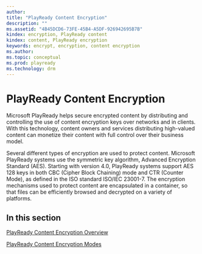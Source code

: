 ```yaml
---
author: 
title: "PlayReady Content Encryption"
description: ""
ms.assetid: "4B45DCD6-73FE-45B4-A5DF-926942695B7B"
kindex: encryption, PlayReady content
kindex: content, PlayReady encryption
keywords: encrypt, encryption, content encryption
ms.author: 
ms.topic: conceptual
ms.prod: playready
ms.technology: drm
---
```



# PlayReady Content Encryption

Microsoft PlayReady helps secure encrypted content by distributing and controlling the use of content encryption keys over networks and in clients. With this technology, content owners and services distributing high-valued content can monetize their content with full control over their business model.

Several different types of encryption are used to protect content. Microsoft PlayReady systems use the symmetric key algorithm, Advanced Encryption Standard (AES). Starting with version 4.0, PlayReady systems support AES 128 keys in both CBC (Cipher Block Chaining) mode and CTR (Counter Mode), as defined in the ISO standard ISO/IEC 23001-7. The encryption mechanisms used to protect content are encapsulated in a container, so that files can be efficiently browsed and decrypted on a variety of platforms. 
  
## In this section

[PlayReady Content Encryption Overview](playreadycontentencryptionoverview.md)

[PlayReady Content Encryption Modes](playreadycontentencryptionmodes.md)